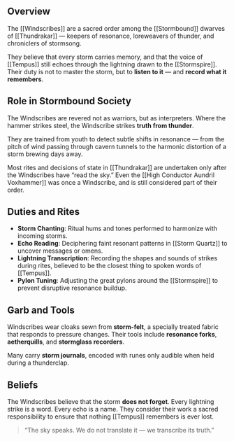 ## Overview  
The [[Windscribes]] are a sacred order among the [[Stormbound]] dwarves of [[Thundrakar]] — keepers of resonance, loreweavers of thunder, and chroniclers of stormsong.

They believe that every storm carries memory, and that the voice of [[Tempus]] still echoes through the lightning drawn to the [[Stormspire]]. Their duty is not to master the storm, but to **listen to it** — and **record what it remembers**.

## Role in Stormbound Society  
The Windscribes are revered not as warriors, but as interpreters. Where the hammer strikes steel, the Windscribe strikes **truth from thunder**.

They are trained from youth to detect subtle shifts in resonance — from the pitch of wind passing through cavern tunnels to the harmonic distortion of a storm brewing days away.

Most rites and decisions of state in [[Thundrakar]] are undertaken only after the Windscribes have “read the sky.” Even the [[High Conductor Aundril Voxhammer]] was once a Windscribe, and is still considered part of their order.

## Duties and Rites  
- **Storm Chanting**: Ritual hums and tones performed to harmonize with incoming storms.
- **Echo Reading**: Deciphering faint resonant patterns in [[Storm Quartz]] to uncover messages or omens.
- **Lightning Transcription**: Recording the shapes and sounds of strikes during rites, believed to be the closest thing to spoken words of [[Tempus]].
- **Pylon Tuning**: Adjusting the great pylons around the [[Stormspire]] to prevent disruptive resonance buildup.

## Garb and Tools  
Windscribes wear cloaks sewn from **storm-felt**, a specially treated fabric that responds to pressure changes. Their tools include **resonance forks**, **aetherquills**, and **stormglass recorders**.

Many carry **storm journals**, encoded with runes only audible when held during a thunderclap.

## Beliefs  
The Windscribes believe that the storm **does not forget**. Every lightning strike is a word. Every echo is a name. They consider their work a sacred responsibility to ensure that nothing [[Tempus]] remembers is ever lost.

> “The sky speaks. We do not translate it — we transcribe its truth.”
